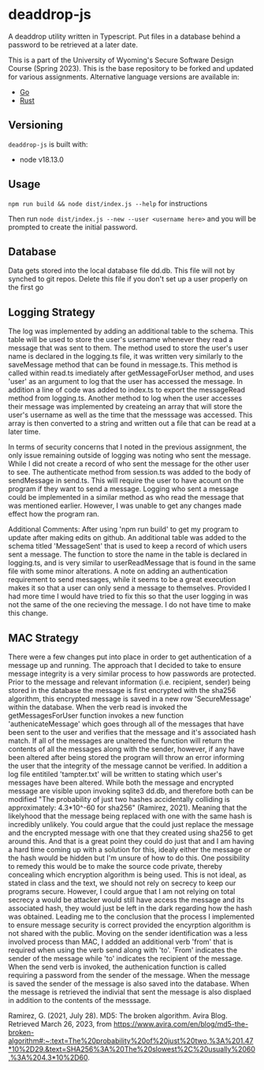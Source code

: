 #  deaddrop-js

A deaddrop utility written in Typescript. Put files in a database behind a password to be retrieved at a later date.

This is a part of the University of Wyoming's Secure Software Design Course (Spring 2023). This is the base repository to be forked and updated for various assignments. Alternative language versions are available in:
- [Go](https://github.com/andey-robins/deaddrop-go)
- [Rust](https://github.com/andey-robins/deaddrop-rs)

## Versioning

`deaddrop-js` is built with:
- node v18.13.0

## Usage

`npm run build && node dist/index.js --help` for instructions

Then run `node dist/index.js --new --user <username here>` and you will be prompted to create the initial password.

## Database

Data gets stored into the local database file dd.db. This file will not by synched to git repos. Delete this file if you don't set up a user properly on the first go

## Logging Strategy
The log was implemented by adding an additional table to the schema. This table will be used to store the user's username whenever they read a message that was sent to them. The method used to store the user's user name is declared in the logging.ts file, it was written very similarly to the saveMessage method that can be found in message.ts. This method is called within read.ts imediately after getMessageForUser method, and uses 'user' as an argument to log that the user has accessed the message. In addition a line of code was added to index.ts to export the messageRead method from logging.ts. Another method to log when the user accesses their message was implemented by createing an array that will store the user's username as well as the time that the messsage was accessed. This array is then converted to a string and written out a file that can be read at a later time.

In terms of security concerns that I noted in the previous assignment, the only issue remaining outside of logging was noting who sent the message. While I did not create a record of who sent the message for the other user to see. The authenticate method from session.ts was added to the body of sendMessage in send.ts. This will require the user to have acount on the program if they want to send a message. Logging who sent a message could be implemented in a similar method as who read the message that was mentioned earlier. However, I was unable to get any changes made effect how the program ran.

Additional Comments: 
After using 'npm run build' to get my program to update after making edits on github. An additional table was added to the schema titled 'MessageSent' that is used to keep a record of which users sent a message. The function to store the name in the table is declared in logging.ts, and is very similar to userReadMessage that is found in the same file with some minor alterations. A note on adding an authentication requirement to send messages, while it seems to be a great execution makes it so that a user can only send a message to themselves. Provided I had more time I would have tried to fix this so that the user logging in was not the same of the one recieving the message. I do not have time to make this change.


## MAC Strategy
There were a few changes put into place in order to get authentication of a message up and running. The approach that I decided to take to ensure message integrity is a very similar process to how passwords are protected. Prior to the message and relevant information (i.e. recipient, sender) being stored in the database the message is first encrypted with the sha256 algorithm, this encrypted message is saved in a new row 'SecureMessage' within the database. When the verb read is invoked the getMessagesForUser function invokes a new function 'authenicateMessage' which goes through all of the messages that have been sent to the user and verifies that the message and it's associated hash match. If all of the messages are unaltered the function will return the contents of all the messages along with the sender, however, if any have been altered after being stored the program will throw an error informing the user that the integrity of the message cannot be verified. In addition a log file entitiled 'tampter.txt' will be written to stating which user's messages have been altered. While both the message and encrypted message are visible upon invoking sqlite3 dd.db, and therefore both can be modified "The probability of just two hashes accidentally colliding is approximately: 4.3*10^-60 for sha256" (Ramirez, 2021). Meaning that the likelyhood that the message being replaced with one with the same hash is incredibly unlikely. You could argue that the could just replace the message and the encrypted message with one that they created using sha256 to get around this. And that is a great point they could do just that and I am having a hard time coming up with a solution for this, idealy either the message or the hash would be hidden but I'm unsure of how to do this. One possibility to remedy this would be to make the source code private, thereby concealing which encryption algorithm is being used. This is not ideal, as stated in class and the text, we should not rely on secrecy to keep our programs secure. However, I could argue that I am not relying on total secrecy a would be attacker would still have access the message and its associated hash, they would just be left in the dark regarding how the hash was obtained. Leading me to the conclusion that the process I implemented to ensure message security is correct provided the encyrption algorithm is not shared with the public. Moving on the sender identification was a less involved process than MAC, I addded an additional verb 'from' that is required when using the verb send along with 'to'. 'From' indicates the sender of the message while 'to' indicates the recipient of the message. When the send verb is invoked, the authenication function is called requiring a password from the sender of the message. When the message is saved the sender of the message is also saved into the database. When the message is retrieved the indivial that sent the message is also displaed in addition to the contents of the messsage.

​Ramirez, G. (2021, July 28). MD5: The broken algorithm. Avira Blog. Retrieved March 26, 2023, from https://www.avira.com/en/blog/md5-the-broken-algorithm#:~:text=The%20probability%20of%20just%20two,%3A%201.47*10%2D29.&text=SHA256%3A%20The%20slowest%2C%20usually%2060,%3A%204.3*10%2D60.
